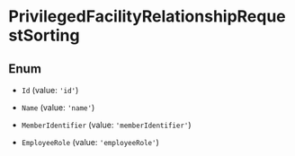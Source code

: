 # PrivilegedFacilityRelationshipRequestSorting

## Enum


* `Id` (value: `'id'`)

* `Name` (value: `'name'`)

* `MemberIdentifier` (value: `'memberIdentifier'`)

* `EmployeeRole` (value: `'employeeRole'`)

